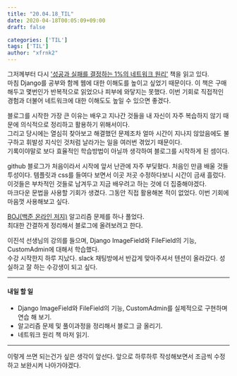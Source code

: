 ```yaml
---
title: "20.04.18_TIL"
date: 2020-04-18T00:05:09+09:00
draft: false

categories: ['TIL']
tags: ['TIL']
author: "xfrnk2"
---
```


그저께부터 다시 ['성공과 실패를 결정하는 1%의 네트워크 원리'](http://www.yes24.com/Product/Goods/3246410) 책을 읽고 있다.  
마침 Django를 공부와 함께 웹에 대한 이해도를 높이고 싶었기 때문이다.
이 책은 구매해두고 몇번인가 반복적으로 읽었으나 피부에 와닿지는 못했다. 
이번 기회로 직접적인 경험과 더불어 네트워크에 대한 이해도도 높일 수 있으면 좋겠다.  
    
	  
블로그를 시작한 가장 큰 이유는 배우고 지나간 것들을 내 자신이 자주 복습하지 않기 때문에 의식적으로 정리하고 활용하기 위해서이다.  
그리고 당시에는 열심히 찾아보고 해결했던 문제조차 얼마 시간이 지나지 않았음에도 불구하고 휘발성 지식인 것처럼 날라가는 일을 여러번 겪었기 때문이다.  
기록이야말로 보다 효율적인 학습방법이 아닐까 생각하여 블로그를 시작하게 된 셈이다.  
  
    
github 블로그가 처음이라서 시작에 앞서 난관에 자주 부딪혔다. 처음인 만큼 배울 것들 투성이다.
템플릿과 css를 들여다 보면서 이곳 저곳 수정하다보니 시간이 금새 흘렀다. 이것들은 부차적인 것들로 남겨두고 지금 배우려고 하는 것에 더 집중해야겠다.  
마크다운 문법을 사용할 기회가 생겼다. 그동안 직접 활용해본 적이 없었다. 이번 기회에 마음껏 사용해보고 싶다.  
  
    
[BOJ(백준 온라인 저지)](https://www.acmicpc.net/) 알고리즘 문제를 하나 풀었다.  
최대한 간결하게 정리해서 블로그에 올려보려고 한다.  
    
이진석 선생님의 강의를 들으며, Django ImageField와 FileField의 기능, CustomAdmin에 대해서 학습했다.   
수강 시작한지 하루 지났다. slack 채팅방에서 반갑게 맞아주셔서 텐션이 올라갔다. 성실하고 잘 하는 수강생이 되고 싶다.

  
--- 
#### 내일 할 일  
+ Django ImageField와 FileField의 기능, CustomAdmin를 실제적으로 구현하며 연습 해 보기. 
+ 알고리즘 문제 및 풀이과정을 정리해서 블로그 글 올리기. 
+ 네트워크 원리 책 마저 읽기.  
---
이렇게 쓰면 되는건가 싶은 생각이 앞선다. 앞으로 하루하루 작성해보면서 조금씩 수정하고 보완시켜 나아가야겠다.
